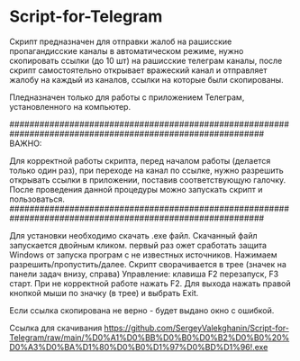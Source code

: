 # Script-for-Telegram
Скрипт предназначен для отправки жалоб на рашисские пропагандисские каналы в автоматическом режиме, нужно скопировать ссылки (до 10 шт) на рашисские телеграм каналы, после скрипт самостоятельно открывает вражеский канал и отправляет жалобу на каждый из каналов, ссылки на которые были скопированы. 

Пледназначен  только для работы с приложением Телеграм, установленного на компьютер.

###########################################################################################################
ВАЖНО:

Для корректной работы  скрипта, перед началом работы  (делается только один раз), при переходе на канал по ссылке, нужно разрешить открывать ссылки в приложении, поставив соответствующую галочку. После проведения данной процедуры можно запускать скрипт и пользоваться.  
###########################################################################################################

Для установки необходимо  скачать .exe файл.  Скачанный файл запускается двойным кликом. первый раз ожет сработать защита Windows от запуска програм с не известных источников. Нажимаем разрешить/пропустить/далее. Скрипт сворачивается в трее (значек на панели задач внизу, справа) 
Управление: клавиша F2 перезапуск, F3 старт. При не корректной работе нажать F2. Для выхода нажать правой кнопкой мыши по значку (в трее) и выбрать Exit.  

Если ссылка скопирована не верно - будет выдано окно с ошибкой. 

Ссылка для скачивания https://github.com/SergeyValekghanin/Script-for-Telegram/raw/main/%D0%A1%D0%BB%D0%B0%D0%B2%D0%B0%20%D0%A3%D0%BA%D1%80%D0%B0%D1%97%D0%BD%D1%96!.exe
